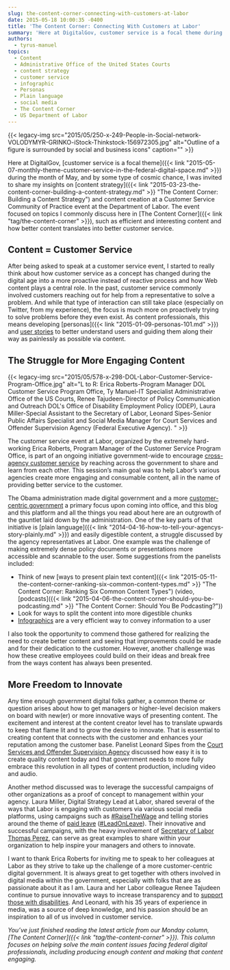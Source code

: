 ```yaml
---
slug: the-content-corner-connecting-with-customers-at-labor
date: 2015-05-18 10:00:35 -0400
title: 'The Content Corner: Connecting With Customers at Labor'
summary: 'Here at DigitalGov, customer service is a focal theme during the month of May, and by some type of cosmic chance, I was invited to share my insights on content strategy and content creation at a Customer Service Community of Practice event at the Department of Labor. The event focused on topics I commonly discuss here'
authors:
  - tyrus-manuel
topics:
  - Content
  - Administrative Office of the United States Courts
  - content strategy
  - customer service
  - infographic
  - Personas
  - Plain language
  - social media
  - The Content Corner
  - US Department of Labor
---
```


{{< legacy-img src="2015/05/250-x-249-People-in-Social-network-VOLODYMYR-GRINKO-iStock-Thinkstock-156972305.jpg" alt="Outline of a figure is surrounded by social and business icons" caption="" >}} 

Here at DigitalGov, [customer service is a focal theme]({{< link "2015-05-07-monthly-theme-customer-service-in-the-federal-digital-space.md" >}}) during the month of May, and by some type of cosmic chance, I was invited to share my insights on [content strategy]({{< link "2015-03-23-the-content-corner-building-a-content-strategy.md" >}} "The Content Corner: Building a Content Strategy") and content creation at a Customer Service Community of Practice event at the Department of Labor. The event focused on topics I commonly discuss here in [The Content Corner]({{< link "tag/the-content-corner" >}}), such as efficient and interesting content and how better content translates into better customer service.

## **Content = Customer Service**

After being asked to speak at a customer service event, I started to really think about how customer service as a concept has changed during the digital age into a more proactive instead of reactive process and how Web content plays a central role. In the past, customer service commonly involved customers reaching out for help from a representative to solve a problem. And while that type of interaction can still take place (especially on Twitter, from my experience), the focus is much more on proactively trying to solve problems before they even exist. As content professionals, this means developing [personas]({{< link "2015-01-09-personas-101.md" >}}) and [user stories](https://boagworld.com/usability/user-stories/) to better understand users and guiding them along their way as painlessly as possible via content.

## **The Struggle for More Engaging Content**

{{< legacy-img src="2015/05/578-x-298-DOL-Labor-Customer-Service-Program-Office.jpg" alt="L to R: Erica Roberts-Program Manager DOL Customer Service Program Office, Ty Manuel-IT Specialist Administrative Office of the US Courts, Renee Tajudeen-Director of Policy Communication and Outreach DOL's Office of Disability Employment Policy (ODEP), Laura Miller-Special Assistant to the Secretary of Labor, Leonard Sipes-Senior Public Affairs Specialist and Social Media Manager for Court Services and Offender Supervision Agency (Federal Executive Agency). " >}}

The customer service event at Labor, organized by the extremely hard-working Erica Roberts, Program Manager of the Customer Service Program Office, is part of an ongoing initiative government-wide to encourage [cross-agency customer service](http://www.performance.gov/node/3400?view=public#apg) by reaching across the government to share and learn from each other. This session&#8217;s main goal was to help Labor&#8217;s various agencies create more engaging and consumable content, all in the name of providing better service to the customer.

The Obama administration made digital government and a more [customer-centric government](https://www.whitehouse.gov/sites/default/files/omb/egov/digital-government/digital-government.html#better-digital-services) a primary focus upon coming into office, and this blog and this platform and all the things you read about here are an outgrowth of the gauntlet laid down by the administration. One of the key parts of that initiative is [plain language]({{< link "2014-04-16-how-to-tell-your-agencys-story-plainly.md" >}}) and easily digestible content, a struggle discussed by the agency representatives at Labor. One example was the challenge of making extremely dense policy documents or presentations more accessible and scannable to the user. Some suggestions from the panelists included:

  * Think of new [ways to present plain text content]({{< link "2015-05-11-the-content-corner-ranking-six-common-content-types.md" >}} "The Content Corner: Ranking Six Common Content Types") (video, [podcasts]({{< link "2015-04-06-the-content-corner-should-you-be-podcasting.md" >}} "The Content Corner: Should You Be Podcasting?"))
  * Look for ways to split the content into more digestible chunks
  * [Infographics](https://www.youtube.com/watch?v=bgpGefaZVJ4) are a very efficient way to convey information to a user

I also took the opportunity to commend those gathered for realizing the need to create better content and seeing that improvements could be made and for their dedication to the customer. However, another challenge was how these creative employees could build on their ideas and break free from the ways content has always been presented.

## **More Freedom to Innovate**

Any time enough government digital folks gather, a common theme or question arises about how to get managers or higher-level decision makers on board with new(er) or more innovative ways of presenting content. The excitement and interest at the content creator level has to translate upwards to keep that flame lit and to grow the desire to innovate. That is essential to creating content that connects with the customer and enhances your reputation among the customer base. Panelist Leonard Sipes from the [Court Services and Offender Supervision Agency](http://www.csosa.gov/) discussed how easy it is to create quality content today and that government needs to more fully embrace this revolution in all types of content production, including video and audio.

Another method discussed was to leverage the successful campaigns of other organizations as a proof of concept to management within your agency. Laura Miller, Digital Strategy Lead at Labor, shared several of the ways that Labor is engaging with customers via various social media platforms, using campaigns such as [#RaiseTheWage](https://twitter.com/search?q=%23RaiseTheWage&src=tyah) and telling stories around the theme of [paid leave](http://www.dol.gov/featured/paidleave/) ([#LeadOnLeave](https://twitter.com/search?q=%23LeadOnLeave&src=typd)). Their innovative and successful campaigns, with the heavy involvement of [Secretary of Labor Thomas Perez](https://twitter.com/laborsec), can serve as great examples to share within your organization to help inspire your managers and others to innovate.

I want to thank Erica Roberts for inviting me to speak to her colleagues at Labor as they strive to take up the challenge of a more customer-centric digital government. It is always great to get together with others involved in digital media within the government, especially with folks that are as passionate about it as I am. Laura and her Labor colleague Renee Tajudeen continue to pursue innovative ways to increase transparency and to [support those with disabilities](http://www.dol.gov/odep/). And Leonard, with his 35 years of experience in media, was a source of deep knowledge, and his passion should be an inspiration to all of us involved in customer service.

_You’ve just finished reading the latest article from our Monday column, [The Content Corner]({{< link "tag/the-content-corner" >}}). This column focuses on helping solve the main content issues facing federal digital professionals, including producing enough content and making that content engaging._